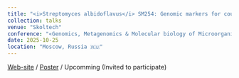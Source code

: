 ```yaml
---
title: "<i>Streptomyces albidoflavus</i> SM254: Genomic markers for counteracting white-nose syndrome in bats"
collection: talks
venue: "Skoltech"
conference: "«Genomics, Metagenomics & Molecular biology of Microorganisms (IV GMMMC)»"
date: 2025-10-25
location: "Moscow, Russia 🇷🇺"
---
```


<a href="https://studymeta.ru/gmmmc2025"><i class="fas fa-fw fa-link zoom" aria-hidden="true"></i>Web-site</a> /
<a href="http://iliapopov17.github.io/files/Conferences/IVGMMMC/PopovIlia_IV_GMMMC_poster.pdf"><i class="fas fa-fw fa-file-pdf zoom" aria-hidden="true"></i>Poster</a> / Upcomming (Invited to participate)